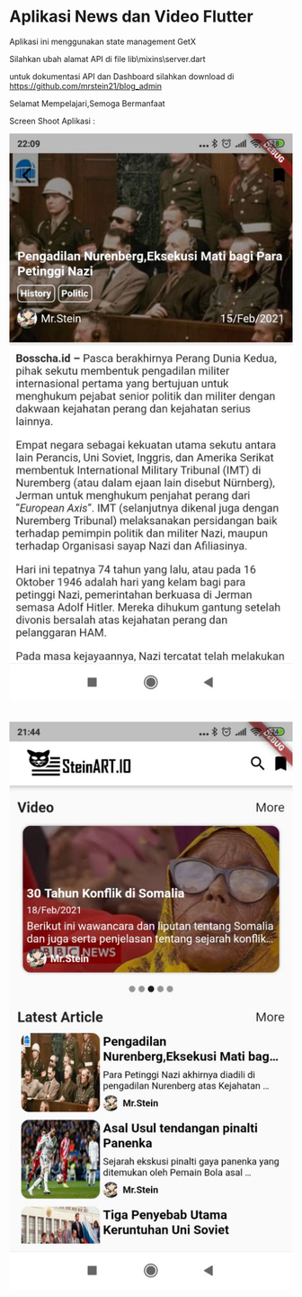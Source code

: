 # Aplikasi News dan Video Flutter

Aplikasi ini menggunakan state management GetX

Silahkan ubah alamat API di file lib\mixins\server.dart

untuk dokumentasi API dan Dashboard silahkan 
download di <a id="raw-url" href="https://github.com/mrstein21/blog_admin">https://github.com/mrstein21/blog_admin</a>


Selamat Mempelajari,Semoga Bermanfaat

 Screen Shoot Aplikasi :

 ![](images/home1.jpeg)   
<br/><br/> 
 ![](images/home2.jpeg)   
